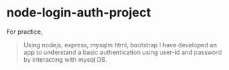 # node-login-auth-project

For practice, 

> Using nodejs, express, mysqlm html, bootstrap
> I have developed an app to understand a basic authentication using user-id and password by interacting with mysql DB.

